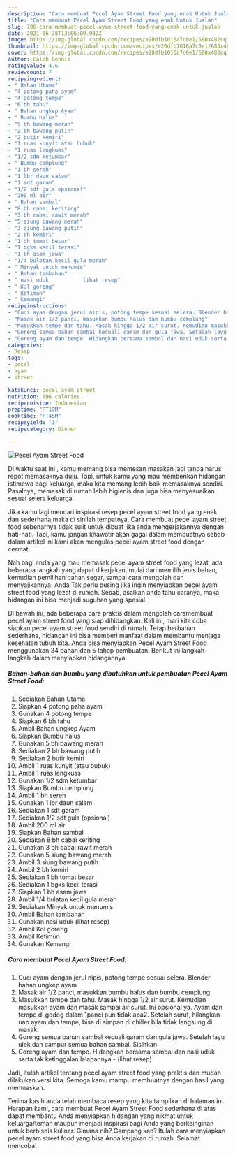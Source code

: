 ```yaml
---
description: "Cara membuat Pecel Ayam Street Food yang enak Untuk Jualan"
title: "Cara membuat Pecel Ayam Street Food yang enak Untuk Jualan"
slug: 706-cara-membuat-pecel-ayam-street-food-yang-enak-untuk-jualan
date: 2021-06-28T13:06:09.982Z
image: https://img-global.cpcdn.com/recipes/e20dfb1016a7c0e1/680x482cq70/pecel-ayam-street-food-foto-resep-utama.jpg
thumbnail: https://img-global.cpcdn.com/recipes/e20dfb1016a7c0e1/680x482cq70/pecel-ayam-street-food-foto-resep-utama.jpg
cover: https://img-global.cpcdn.com/recipes/e20dfb1016a7c0e1/680x482cq70/pecel-ayam-street-food-foto-resep-utama.jpg
author: Caleb Dennis
ratingvalue: 4.6
reviewcount: 7
recipeingredient:
- " Bahan Utama"
- "4 potong paha ayam"
- "4 potong tempe"
- "6 bh tahu"
- " Bahan ungkep Ayam"
- " Bumbu halus"
- "5 bh bawang merah"
- "2 bh bawang putih"
- "2 butir kemiri"
- "1 ruas kunyit atau bubuk"
- "1 ruas lengkuas"
- "1/2 sdm ketumbar"
- " Bumbu cemplung"
- "1 bh sereh"
- "1 lbr daun salam"
- "1 sdt garam"
- "1/2 sdt gula opsional"
- "200 ml air"
- " Bahan sambal"
- "8 bh cabai keriting"
- "3 bh cabai rawit merah"
- "5 siung bawang merah"
- "3 siung bawang putih"
- "2 bh kemiri"
- "1 bh tomat besar"
- "1 bgks kecil terasi"
- "1 bh asam jawa"
- "1/4 bulatan kecil gula merah"
- " Minyak untuk menumis"
- " Bahan tambahan"
- " nasi uduk           lihat resep"
- " Kol goreng"
- " Ketimun"
- " Kemangi"
recipeinstructions:
- "Cuci ayam dengan jerul nipis, potong tempe sesuai selera. Blender bahan ungkep ayam"
- "Masak air 1/2 panci, masukkan bumbu halus dan bumbu cemplung"
- "Masukkan tempe dan tahu. Masak hingga 1/2 air surut. Kemudian masukkan ayam dan masak sampai air surut. Ini opsional ya. Ayam dan tempe di godog dalam 1panci pun tidak apa2. Setelah surut, hilangkan uap ayam dan tempe, bisa di simpan di chiller bila tidak langsung di masak."
- "Goreng semua bahan sambal kecuali garam dan gula jawa. Setelah layu ulek dan campur semua bahan sambal. Sisihkan"
- "Goreng ayam dan tempe. Hidangkan bersama sambal dan nasi uduk serta tak ketinggalan lalapannya           (lihat resep)"
categories:
- Resep
tags:
- pecel
- ayam
- street

katakunci: pecel ayam street 
nutrition: 196 calories
recipecuisine: Indonesian
preptime: "PT19M"
cooktime: "PT45M"
recipeyield: "1"
recipecategory: Dinner

---
```



![Pecel Ayam Street Food](https://img-global.cpcdn.com/recipes/e20dfb1016a7c0e1/680x482cq70/pecel-ayam-street-food-foto-resep-utama.jpg)

Di waktu  saat ini , kamu memang bisa memesan masakan jadi tanpa harus repot memasaknya dulu. Tapi, untuk kamu yang mau memberikan hidangan istimewa bagi keluarga, maka kita memang lebih baik memasaknya sendiri. Pasalnya, memasak di rumah lebih higienis dan juga bisa menyesuaikan sesuai selera keluarga.

Jika kamu lagi mencari inspirasi resep pecel ayam street food yang enak dan sederhana,maka di sinilah tempatnya. Cara membuat pecel ayam street food  sebenarnya tidak sulit untuk dibuat jika anda mengerjakannya dengan hati-hati. Tapi, kamu jangan khawatir akan gagal dalam membuatnya 
sebab dalam artikel ini kami akan mengulas pecel ayam street food dengan cermat.  



Nah bagi anda yang mau memasak pecel ayam street food yang lezat, ada beberapa langkah yang dapat dikerjakan, mulai dari memilih jenis bahan, kemudian pemilihan bahan segar, sampai cara mengolah dan menyajikannya. Anda Tak perlu pusing jika ingin menyiapkan pecel ayam street food yang lezat di rumah. Sebab, asalkan anda  tahu caranya, maka hidangan ini bisa menjadi suguhan yang spesial.

Di bawah ini, ada beberapa cara praktis  dalam mengolah caramembuat pecel ayam street food yang siap dihidangkan. Kali ini, mari kita coba siapkan pecel ayam street food sendiri di rumah. Tetap berbahan sederhana, hidangan ini bisa memberi manfaat dalam membantu menjaga kesehatan tubuh kita. Anda bisa menyiapkan Pecel Ayam Street Food menggunakan 34 bahan dan 5 tahap pembuatan. Berikut ini langkah-langkah dalam menyiapkan hidangannya.

<!--inarticleads1-->

##### Bahan-bahan dan bumbu yang dibutuhkan untuk pembuatan Pecel Ayam Street Food:

1. Sediakan  Bahan Utama
1. Siapkan 4 potong paha ayam
1. Gunakan 4 potong tempe
1. Siapkan 6 bh tahu
1. Ambil  Bahan ungkep Ayam
1. Siapkan  Bumbu halus
1. Gunakan 5 bh bawang merah
1. Sediakan 2 bh bawang putih
1. Sediakan 2 butir kemiri
1. Ambil 1 ruas kunyit (atau bubuk)
1. Ambil 1 ruas lengkuas
1. Gunakan 1/2 sdm ketumbar
1. Siapkan  Bumbu cemplung
1. Ambil 1 bh sereh
1. Gunakan 1 lbr daun salam
1. Sediakan 1 sdt garam
1. Sediakan 1/2 sdt gula (opsional)
1. Ambil 200 ml air
1. Siapkan  Bahan sambal
1. Sediakan 8 bh cabai keriting
1. Gunakan 3 bh cabai rawit merah
1. Gunakan 5 siung bawang merah
1. Ambil 3 siung bawang putih
1. Ambil 2 bh kemiri
1. Sediakan 1 bh tomat besar
1. Sediakan 1 bgks kecil terasi
1. Siapkan 1 bh asam jawa
1. Ambil 1/4 bulatan kecil gula merah
1. Sediakan  Minyak untuk menumis
1. Ambil  Bahan tambahan
1. Gunakan  nasi uduk           (lihat resep)
1. Ambil  Kol goreng
1. Ambil  Ketimun
1. Gunakan  Kemangi




<!--inarticleads2-->

##### Cara membuat Pecel Ayam Street Food:

1. Cuci ayam dengan jerul nipis, potong tempe sesuai selera. Blender bahan ungkep ayam
1. Masak air 1/2 panci, masukkan bumbu halus dan bumbu cemplung
1. Masukkan tempe dan tahu. Masak hingga 1/2 air surut. Kemudian masukkan ayam dan masak sampai air surut. Ini opsional ya. Ayam dan tempe di godog dalam 1panci pun tidak apa2. Setelah surut, hilangkan uap ayam dan tempe, bisa di simpan di chiller bila tidak langsung di masak.
1. Goreng semua bahan sambal kecuali garam dan gula jawa. Setelah layu ulek dan campur semua bahan sambal. Sisihkan
1. Goreng ayam dan tempe. Hidangkan bersama sambal dan nasi uduk serta tak ketinggalan lalapannya -           (lihat resep)




Jadi, itulah artikel tentang  pecel ayam street food  yang praktis dan mudah dilakukan versi kita. Semoga kamu mampu membuatnya dengan hasil yang memuaskan. 

Terima kasih anda telah membaca resep yang kita tampilkan di halaman ini. Harapan kami, cara membuat  Pecel Ayam Street Food sederhana di atas dapat membantu Anda menyiapkan hidangan yang nikmat untuk keluarga/teman maupun menjadi inspirasi bagi Anda yang berkeinginan untuk berbisnis kuliner. Gimana nih? Gampang kan? Itulah cara menyiapkan pecel ayam street food yang bisa Anda kerjakan di rumah. Selamat mencoba!

